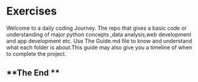 # Exercises
Welcome to a  daily coding Journey.
The repo that gives a basic code or understanding of major python concepts ,data analysis,web development and app development etc.
Use The Guide.md file to know and understand what each folder is about.This guide may also give you a timeline of when to complete the project.
## **The End **